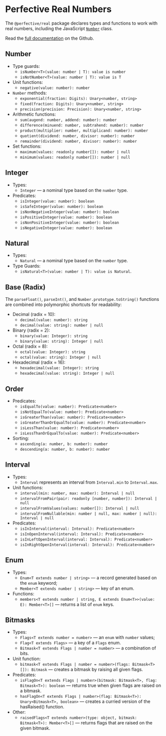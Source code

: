 # Perfective Real Numbers

The `@perfective/real` package declares types and functions to work with real numbers,
including the JavaScript 
[`Number`](https://developer.mozilla.org/en-US/docs/Web/JavaScript/Reference/Global_Objects/Number) class.

Read the [full documentation](https://github.com/perfective/js/blob/master/packages/real) 
on the Github.

## Number

* Type guards:
    * `isNumber<T>(value: number | T): value is number`
    * `isNotNumber<T>(value: number | T): value is T`
* Unit functions:
    * `negative(value: number): number`
* `Number` methods:
    * `exponential(fraction: Digits): Unary<number, string>`
    * `fixed(fraction: Digits): Unary<number, string>`
    * `precision(precision: Precision): Unary<number, string>`
* Arithmetic functions:
    * `sum(augend: number, addend: number): number`
    * `difference(minuend: number, subtrahend: number): number`
    * `product(multiplier: number, multiplicand: number): number`
    * `quotient(dividend: number, divisor: number): number`
    * `remainder(dividend: number, divisor: number): number`
* Set functions:
    * `maximum(values: readonly number[]): number | null`
    * `minimum(values: readonly number[]): number | null`

## Integer

* Types:
    * `Integer` — a nominal type based on the `number` type.
* Predicates:
    * `isInteger(value: number): boolean`
    * `isSafeInteger(value: number): boolean`
    * `isNonNegativeInteger(value: number): boolean`
    * `isPositiveInteger(value: number): boolean`
    * `isNonPositiveInteger(value: number): boolean`
    * `isNegativeInteger(value: number): boolean`

## Natural

* Types:
    * `Natural` — a nominal type based on the `number` type.
* Type Guards:
    * `isNatural<T>(value: number | T): value is Natural`.


## Base (Radix)

The `parseFloat()`, `parseInt()`, and `Number.prototype.toString()` functions are combined
into polymorphic shortcuts for readability:

* Decimal (radix = 10):
    * `decimal(value: number): string`
    * `decimal(value: string): number | null`
* Binary (radix = 2):
    * `binary(value: Integer): string`
    * `binary(value: string): Integer | null`
* Octal (radix = 8):
    * `octal(value: Integer): string`
    * `octal(value: string): Integer | null`
* Hexadecimal (radix = 16):
    * `hexadecimal(value: Integer): string`
    * `hexadecimal(value: string): Integer | null`

## Order

* Predicates:
    * `isEqualTo(value: number): Predicate<number>`
    * `isNotEqualTo(value: number): Predicate<number>`
    * `isGreaterThan(value: number): Predicate<number>`
    * `isGreaterThanOrEqualTo(value: number): Predicate<number>`
    * `isLessThan(value: number): Predicate<number>`
    * `isLessThanOrEqualTo(value: number): Predicate<number>`
* Sorting:
    * `ascending(a: number, b: number): number`
    * `descending(a: number, b: number): number`

## Interval

* Types:
    * `Interval` represents an interval from `Interval.min` to `Interval.max`.
* Unit functions:
    * `interval(min: number, max: number): Interval | null`
    * `intervalFromPair(pair: readonly [number, number]): Interval | null`
    * `intervalFromValues(values: number[]): Interval | null`
    * `intervalFromNullable(min: number | null, max: number | null): Interval | null`
* Predicates:
    * `isInInterval(interval: Interval): Predicate<number>`
    * `isInOpenInterval(interval: Interval): Predicate<number>`
    * `isInLeftOpenInterval(interval: Interval): Predicate<number>`
    * `isInRightOpenInterval(interval: Interval): Predicate<number>`

## Enum

* Types:
    * `Enum<T extends number | string>` — a record generated based on the `enum` keyword;
    * `Member<T extends number | string>` — key of an enum.
* Functions:
    * `members<T extends number | string, E extends Enum<T>>(value: E): Member<T>[]`
    — returns a list of `enum` keys.


## Bitmasks

* Types:
    * `Flags<T extends number = number>` — an `enum` with `number` values;
    * `Flag<T extends Flags>` — a key of a `Flags` enum.
    * `Bitmask<T extends Flags | number = number>` — a combination of bits.
* Unit function:
    * `bitmask<T extends Flags | number = number>(flags: Bitmask<T>[]): Bitmask`
    — creates a bitmask by raising all given flags.
* Predicates:
    * `isFlagOn<T extends Flags | number>(bitmask: Bitmask<T>, flag: Bitmask<T>): boolean`
    — returns true when given flags are raised on a bitmask.
    * `hasFlagOn<T extends Flags | number>(flag: Bitmask<T>): Unary<Bitmask<T>, boolean>`
    — creates a curried version of the hasRaised() function.
* Other:
    * `raisedFlags<T extends number>(type: object, bitmask: Bitmask<T>): Member<T>[]`
    — returns flags that are raised on the given bitmask.
